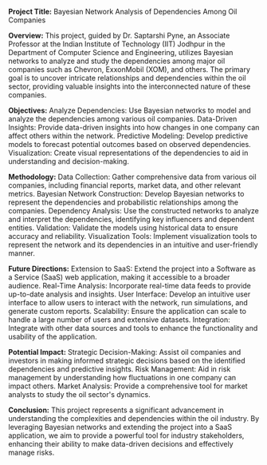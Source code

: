 **Project Title:**
Bayesian Network Analysis of Dependencies Among Oil Companies

**Overview:**
This project, guided by Dr. Saptarshi Pyne, an Associate Professor at the Indian Institute of Technology (IIT) Jodhpur in the Department of Computer Science and Engineering, 
utilizes Bayesian networks to analyze and study the dependencies among major oil companies such as Chevron, ExxonMobil (XOM), and others. 
The primary goal is to uncover intricate relationships and dependencies within the oil sector, providing valuable insights into the interconnected nature of these companies.

**Objectives:**
Analyze Dependencies: Use Bayesian networks to model and analyze the dependencies among various oil companies.
Data-Driven Insights: Provide data-driven insights into how changes in one company can affect others within the network.
Predictive Modeling: Develop predictive models to forecast potential outcomes based on observed dependencies.
Visualization: Create visual representations of the dependencies to aid in understanding and decision-making.

**Methodology:**
Data Collection: Gather comprehensive data from various oil companies, including financial reports, market data, and other relevant metrics.
Bayesian Network Construction: Develop Bayesian networks to represent the dependencies and probabilistic relationships among the companies.
Dependency Analysis: Use the constructed networks to analyze and interpret the dependencies, identifying key influencers and dependent entities.
Validation: Validate the models using historical data to ensure accuracy and reliability.
Visualization Tools: Implement visualization tools to represent the network and its dependencies in an intuitive and user-friendly manner.

**Future Directions:**
Extension to SaaS: Extend the project into a Software as a Service (SaaS) web application, making it accessible to a broader audience.
Real-Time Analysis: Incorporate real-time data feeds to provide up-to-date analysis and insights.
User Interface: Develop an intuitive user interface to allow users to interact with the network, run simulations, and generate custom reports.
Scalability: Ensure the application can scale to handle a large number of users and extensive datasets.
Integration: Integrate with other data sources and tools to enhance the functionality and usability of the application.

**Potential Impact:**
Strategic Decision-Making: Assist oil companies and investors in making informed strategic decisions based on the identified dependencies and predictive insights.
Risk Management: Aid in risk management by understanding how fluctuations in one company can impact others.
Market Analysis: Provide a comprehensive tool for market analysts to study the oil sector's dynamics.

**Conclusion:**
This project represents a significant advancement in understanding the complexities and dependencies within the oil industry. 
By leveraging Bayesian networks and extending the project into a SaaS application, we aim to provide a powerful tool for industry stakeholders, enhancing their ability to make data-driven decisions and effectively manage risks.
